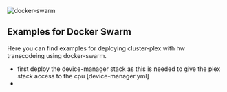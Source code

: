 ![docker-swarm](../images/docker-swarm-logo-small.png)


## Examples for Docker Swarm

Here you can find examples for deploying cluster-plex with hw transcodeing using docker-swarm. 
* first deploy the device-manager stack as this is needed to give the plex stack access to the cpu [device-manager.yml]
* 
